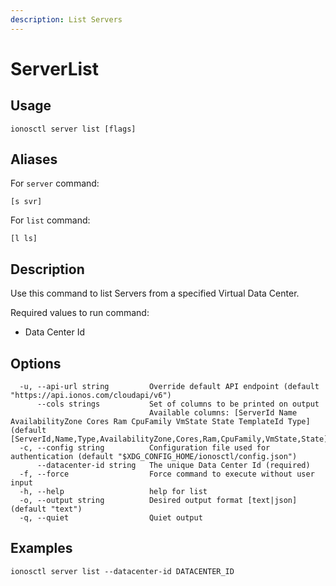 ```yaml
---
description: List Servers
---
```


# ServerList

## Usage

```text
ionosctl server list [flags]
```

## Aliases

For `server` command:

```text
[s svr]
```

For `list` command:

```text
[l ls]
```

## Description

Use this command to list Servers from a specified Virtual Data Center.

Required values to run command:

* Data Center Id

## Options

```text
  -u, --api-url string         Override default API endpoint (default "https://api.ionos.com/cloudapi/v6")
      --cols strings           Set of columns to be printed on output 
                               Available columns: [ServerId Name AvailabilityZone Cores Ram CpuFamily VmState State TemplateId Type] (default [ServerId,Name,Type,AvailabilityZone,Cores,Ram,CpuFamily,VmState,State])
  -c, --config string          Configuration file used for authentication (default "$XDG_CONFIG_HOME/ionosctl/config.json")
      --datacenter-id string   The unique Data Center Id (required)
  -f, --force                  Force command to execute without user input
  -h, --help                   help for list
  -o, --output string          Desired output format [text|json] (default "text")
  -q, --quiet                  Quiet output
```

## Examples

```text
ionosctl server list --datacenter-id DATACENTER_ID
```

